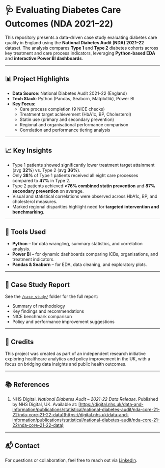 # 🩺 Evaluating Diabetes Care Outcomes (NDA 2021–22)

This repository presents a data-driven case study evaluating diabetes care quality in England using the **National Diabetes Audit (NDA) 2021–22** dataset. The analysis compares **Type 1** and **Type 2** diabetes cohorts across key treatment and care process indicators, leveraging **Python-based EDA** and **interactive Power BI dashboards**.

---

## 📊 Project Highlights

- **Data Source**: National Diabetes Audit 2021–22 (England)
- **Tech Stack**: Python (Pandas, Seaborn, Matplotlib), Power BI
- **Key Focus**:
  - Care process completion (9 NICE checks)
  - Treatment target achievement (HbA1c, BP, Cholesterol)
  - Statin use (primary and secondary prevention)
  - Regional and organisational performance comparison
  - Correlation and performance tiering analysis

---

## 📈 Key Insights

- Type 1 patients showed significantly lower treatment target attainment (avg **32%**) vs. Type 2 (avg **36%**).
- Only **38%** of Type 1 patients received all eight care processes compared to **47%** in Type 2.
- Type 2 patients achieved **>76% combined statin prevention** and **87% secondary prevention** on average.
- Visual and statistical correlations were observed across HbA1c, BP, and cholesterol measures.
- Marked regional disparities highlight need for **targeted intervention and benchmarking**.

---

## 🧠 Tools Used

- **Python** – for data wrangling, summary statistics, and correlation analysis.
- **Power BI** – for dynamic dashboards comparing ICBs, organisations, and treatment indicators.
- **Pandas & Seaborn** – for EDA, data cleaning, and exploratory plots.

---

## 📄 Case Study Report

See the [`/case_study/`](./case_study/) folder for the full report:
- Summary of methodology
- Key findings and recommendations
- NICE benchmark comparison
- Policy and performance improvement suggestions

---

## 📌 Credits

This project was created as part of an independent research initiative exploring healthcare analytics and policy improvement in the UK, with a focus on bridging data insights and public health outcomes.

---

## 📚 References

1. NHS Digital. *National Diabetes Audit – 2021-22 Data Release*. Published by NHS Digital, UK. Available at: [https://digital.nhs.uk/data-and-information/publications/statistical/national-diabetes-audit/nda-core-21-22/nda-core-21-22-data](https://digital.nhs.uk/data-and-information/publications/statistical/national-diabetes-audit/nda-core-21-22/nda-core-21-22-data)

---

## 📬 Contact

For questions or collaboration, feel free to reach out via [LinkedIn](www.linkedin.com/in/vignesh-krishnakumar-a194bb17a).
